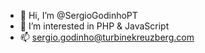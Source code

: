 - 👋 Hi, I’m @SergioGodinhoPT
- 👀 I’m interested in PHP & JavaScript
- 📫 sergio.godinho@turbinekreuzberg.com

<!---
SergioGodinhoPT/SergioGodinhoPT is a ✨ special ✨ repository because its `README.md` (this file) appears on your GitHub profile.
You can click the Preview link to take a look at your changes.
--->
